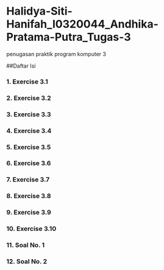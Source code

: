 # Halidya-Siti-Hanifah_I0320044_Andhika-Pratama-Putra_Tugas-3
penugasan praktik program komputer 3

##Daftar Isi

### 1. Exercise 3.1
### 2. Exercise 3.2
### 3. Exercise 3.3
### 4. Exercise 3.4
### 5. Exercise 3.5
### 6. Exercise 3.6
### 7. Exercise 3.7
### 8. Exercise 3.8
### 9. Exercise 3.9
### 10. Exercise 3.10
### 11. Soal No. 1
### 12. Soal No. 2 